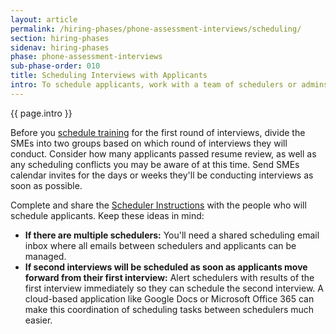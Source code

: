 ```yaml
---
layout: article
permalink: /hiring-phases/phone-assessment-interviews/scheduling/
section: hiring-phases
sidenav: hiring-phases
phase: phone-assessment-interviews
sub-phase-order: 010
title: Scheduling Interviews with Applicants
intro: To schedule applicants, work with a team of schedulers or admins who can coordinate SME schedules with applicant availability.
---
```


<p class="usa-intro">
  {{ page.intro }}
</p>

Before you [schedule training](training.md) for the first round of interviews, divide the SMEs into two groups based on which round of interviews they will conduct. Consider how many applicants passed resume review, as well as any scheduling conflicts you may be aware of at this time. Send SMEs calendar invites for the days or weeks they'll be conducting interviews as soon as possible.

Complete and share the <a href="{{site.baseurl}}/toolkit/phone-assessment-interviews/interview-scheduling-instructions/">Scheduler Instructions</a> with the people who will schedule applicants. Keep these ideas in mind:

- **If there are multiple schedulers:** You'll need a shared scheduling email inbox where all emails between schedulers and applicants can be managed.
- **If second interviews will be scheduled as soon as applicants move forward from their first interview:** Alert schedulers with results of the first interview immediately so they can schedule the second interview. A cloud-based application like Google Docs or Microsoft Office 365 can make this coordination of scheduling tasks between schedulers much easier.
